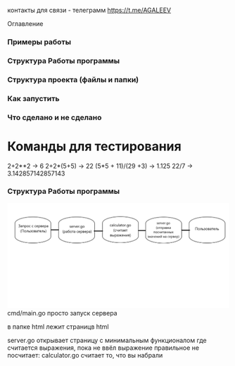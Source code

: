контакты для связи -  телеграмм https://t.me/AGALEEV

Оглавление 
### Примеры работы
### Структура Работы программы 
### Структура проекта (файлы и папки)
### Как запустить
### Что сделано и не сделано


# Команды для тестирования

2+2**2 -> 6
2+2*(5+5) -> 22
(5*5 + 11)/(29 +3) -> 1.125
22/7 -> 3.142857142857143

### Структура Работы программы

![](str.png)
cmd/main.go просто запуск сервера

в папке html лежит страницв html 

server.go открывает страницу с минимальным функционалом где считается выражения, пока не ввёл выражение правильное не посчитает:
calculator.go считает то, что вы набрали



